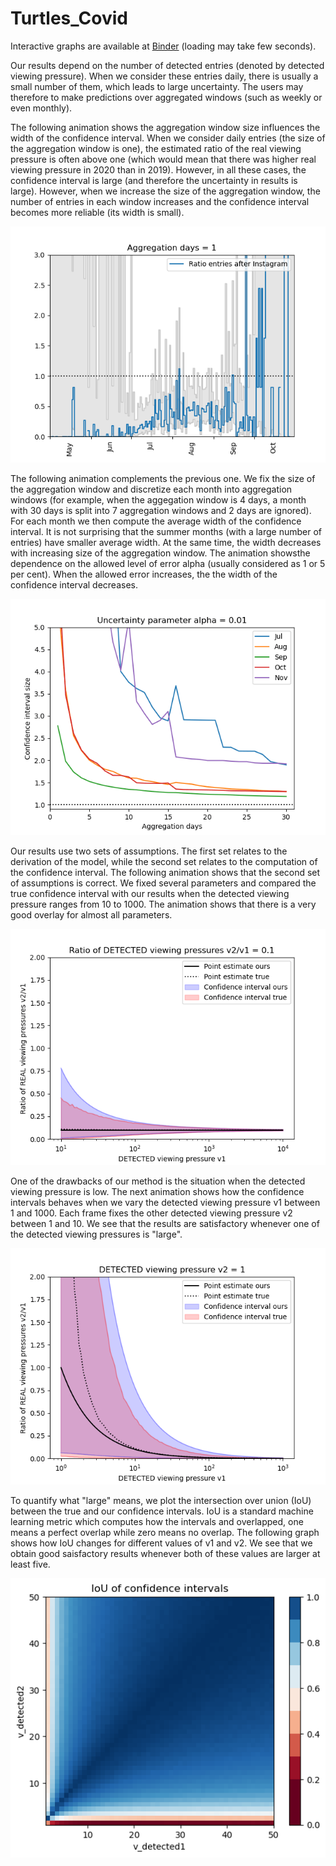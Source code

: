 # Turtles_Covid
 
Interactive graphs are available at [Binder](https://mybinder.org/v2/gh/sadda/Turtles_Covid/HEAD?labpath=notebooks%2Fexample.ipynb) (loading may take few seconds).

Our results depend on the number of detected entries (denoted by detected viewing pressure). When we consider these entries daily, there is usually a small number of them, which leads to large uncertainty. The users may therefore to make predictions over aggregated windows (such as weekly or even monthly).

The following animation shows the aggregation window size influences the width of the confidence interval. When we consider daily entries (the size of the aggregation window is one), the estimated ratio of the real viewing pressure is often above one (which would mean that there was higher real viewing pressure in 2020 than in 2019). However, in all these cases, the confidence interval is large (and therefore the uncertainty in results is large). However, when we increase the size of the aggregation window, the number of entries in each window increases and the confidence interval becomes more reliable (its width is small).

![](figures/aggr.gif)




The following animation complements the previous one. We fix the size of the aggregation window and discretize each month into aggregation windows (for example, when the aggegation window is 4 days, a month with 30 days is split into 7 aggregation windows and 2 days are ignored). For each month we then compute the average width of the confidence interval. It is not surprising that the summer months (with a large number of entries) have smaller average width. At the same time, the width decreases with increasing size of the aggregation window. The animation showsthe dependence on the allowed level of error alpha (usually considered as 1 or 5 per cent). When the allowed error increases, the the width of the confidence interval decreases.

![](figures/alpha.gif)




Our results use two sets of assumptions. The first set relates to the derivation of the model, while the second set relates to the computation of the confidence interval. The following animation shows that the second set of assumptions is correct. We fixed several parameters and compared the true confidence interval with our results when the detected viewing pressure ranges from 10 to 1000. The animation shows that there is a very good overlay for almost all parameters. 

![](figures/confidence1.gif)



One of the drawbacks of our method is the situation when the detected viewing pressure is low. The next animation shows how the confidence intervals behaves when we vary the detected viewing pressure v1 between 1 and 1000. Each frame fixes the other detected viewing pressure v2 between 1 and 10. We see that the results are satisfactory whenever one of the detected viewing pressures is "large".

![](figures/confidence2.gif)



To quantify what "large" means, we plot the intersection over union (IoU) between the true and our confidence intervals. IoU is a standard machine learning metric which computes how the intervals and overlapped, one means a perfect overlap while zero means no overlap. The following graph shows how IoU changes for different values of v1 and v2. We see that we obtain good saisfactory results whenever both of these values are larger at least five. 

![](figures/reliability1.png)
